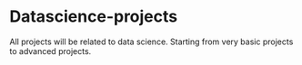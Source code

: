 # Datascience-projects
All projects will be related to data science. Starting from very basic projects to advanced projects.
